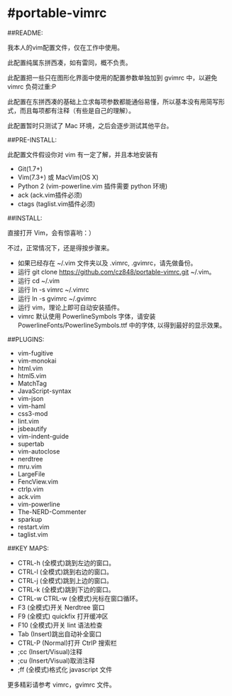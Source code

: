 #portable-vimrc
=========

##README:

我本人的vim配置文件，仅在工作中使用。

此配置纯属东拼西凑，如有雷同，概不负责。

此配置把一些只在图形化界面中使用的配置参数单独加到 gvimrc 中，以避免 vimrc 负荷过重:P

此配置在东拼西凑的基础上立求每项参数都能通俗易懂，所以基本没有用简写形式，而且每项都有注释（有些是自己的理解）。

此配置暂时只测试了 Mac 环境，之后会逐步测试其他平台。

##PRE-INSTALL:

此配置文件假设你对 vim 有一定了解，并且本地安装有

- Git(1.7+)
- Vim(7.3+) 或 MacVim(OS X)
- Python 2 (vim-powerline.vim 插件需要 python 环境)
- ack (ack.vim插件必须)
- ctags (taglist.vim插件必须)

##INSTALL:

直接打开 Vim，会有惊喜哟：）

不过，正常情况下，还是得按步骤来。

- 如果已经存在 ~/.vim 文件夹以及 .vimrc, .gvimrc，请先做备份。
- 运行 git clone https://github.com/cz848/portable-vimrc.git ~/.vim。
- 运行 cd ~/.vim
- 运行 ln -s vimrc ~/.vimrc
- 运行 ln -s gvimrc ~/.gvimrc
- 运行 vim，理论上即可自动安装插件。
- vimrc 默认使用 PowerlineSymbols 字体，请安装 PowerlineFonts/PowerlineSymbols.ttf 中的字体, 以得到最好的显示效果。

##PLUGINS:

- vim-fugitive
- vim-monokai
- html.vim
- html5.vim
- MatchTag
- JavaScript-syntax
- vim-json
- vim-haml
- css3-mod
- lint.vim
- jsbeautify
- vim-indent-guide
- supertab
- vim-autoclose
- nerdtree
- mru.vim
- LargeFile
- FencView.vim
- ctrlp.vim
- ack.vim
- vim-powerline
- The-NERD-Commenter
- sparkup
- restart.vim
- taglist.vim

##KEY MAPS:

- CTRL-h (全模式)跳到左边的窗口。
- CTRL-l (全模式)跳到右边的窗口。
- CTRL-j (全模式)跳到上边的窗口。
- CTRL-k (全模式)跳到下边的窗口。
- CTRL-w CTRL-w (全模式)光标在窗口循环。
- F3 (全模式)开关 Nerdtree 窗口
- F9 (全模式) quickfix 打开缓冲区
- F10 (全模式)开关 lint 语法检查
- Tab (Insert)跳出自动补全窗口
- CTRL-P (Normal)打开 CtrlP 搜索栏
- ;cc (Insert/Visual)注释
- ;cu (Insert/Visual)取消注释
- ;ff (全模式)格式化 javascript 文件

更多精彩请参考 vimrc，gvimrc 文件。
